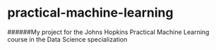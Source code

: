 # practical-machine-learning
######My project for the Johns Hopkins Practical Machine Learning course in the Data Science specialization
